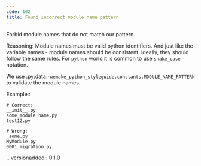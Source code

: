 ```yaml
---
code: 102
title: Found incorrect module name pattern
---
```



Forbid module names that do not match our pattern.

Reasoning:
    Module names must be valid python identifiers.
    And just like the variable names - module names should be consistent.
    Ideally, they should follow the same rules.
    For ``python`` world it is common to use ``snake_case`` notation.

We use
:py:data:`~wemake_python_styleguide.constants.MODULE_NAME_PATTERN`
to validate the module names.

Example::

    # Correct:
    __init__.py
    some_module_name.py
    test12.py

    # Wrong:
    _some.py
    MyModule.py
    0001_migration.py

.. versionadded:: 0.1.0